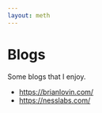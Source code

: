 ```yaml
---
layout: meth
---
```

# Blogs
Some blogs that I enjoy.

- <https://brianlovin.com/>
- <https://nesslabs.com/>